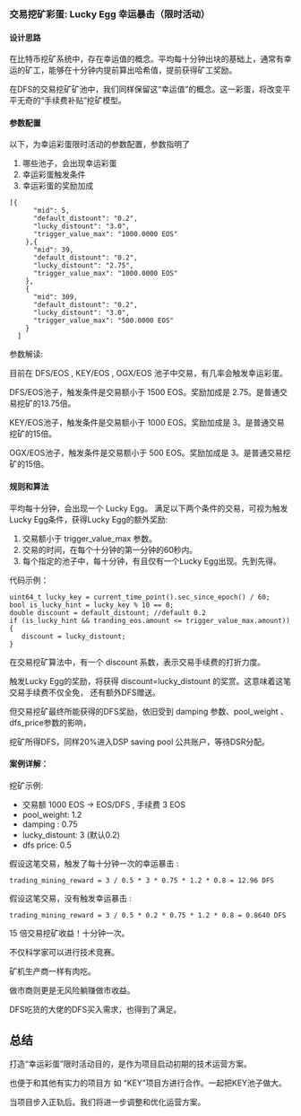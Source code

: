 ### 交易挖矿彩蛋: Lucky Egg 幸运暴击（限时活动）

#### 设计思路

在比特币挖矿系统中，存在幸运值的概念。平均每十分钟出块的基础上，通常有幸运的矿工，能够在十分钟内提前算出哈希值，提前获得矿工奖励。

在DFS的交易挖矿矿池中，我们同样保留这“幸运值”的概念。这一彩蛋，将改变平平无奇的“手续费补贴”挖矿模型。

#### 参数配置

以下，为幸运彩蛋限时活动的参数配置，参数指明了

1. 哪些池子，会出现幸运彩蛋
2. 幸运彩蛋触发条件
3. 幸运彩蛋的奖励加成

```
[{
      "mid": 5,
      "default_distount": "0.2",
      "lucky_distount": "3.0",
      "trigger_value_max": "1000.0000 EOS"
    },{
      "mid": 39,
      "default_distount": "0.2",
      "lucky_distount": "2.75",
      "trigger_value_max": "1000.0000 EOS"
    },
    {
      "mid": 309,
      "default_distount": "0.2",
      "lucky_distount": "3.0",
      "trigger_value_max": "500.0000 EOS"
    }
  ]

```

参数解读: 

目前在 DFS/EOS , KEY/EOS , OGX/EOS 池子中交易，有几率会触发幸运彩蛋。

DFS/EOS池子，触发条件是交易额小于 1500 EOS。奖励加成是 2.75。是普通交易挖矿的13.75倍。

KEY/EOS池子，触发条件是交易额小于 1000 EOS。奖励加成是 3。是普通交易挖矿的15倍。

OGX/EOS池子，触发条件是交易额小于 500 EOS。奖励加成是 3。是普通交易挖矿的15倍。

#### 规则和算法

平均每十分钟，会出现一个 Lucky Egg。 
满足以下两个条件的交易，可视为触发 Lucky Egg条件，获得Lucky Egg的额外奖励:

1. 交易额小于 trigger_value_max 参数。
2. 交易的时间，在每个十分钟的第一分钟的60秒内。
3. 每个指定的池子中，每十分钟，有且仅有一个Lucky Egg出现。先到先得。

代码示例： 

```
uint64_t lucky_key = current_time_point().sec_since_epoch() / 60;
bool is_lucky_hint = lucky_key % 10 == 0;
double discount = default_distount; //default 0.2
if (is_lucky_hint && tranding_eos.amount <= trigger_value_max.amount))
{
   discount = lucky_distount;
}
```

在交易挖矿算法中，有一个 discount 系数，表示交易手续费的打折力度。

触发Lucky Egg的奖励，将获得 discount=lucky_distount 的奖赏。这意味着这笔交易手续费不仅全免， 还有额外DFS赠送。

但交易挖矿最终所能获得的DFS奖励，依旧受到 damping 参数、pool_weight 、dfs_price参数的影响，

挖矿所得DFS，同样20%进入DSP saving pool 公共账户，等待DSR分配。 

#### 案例详解：

挖矿示例: 

* 交易额 1000 EOS -> EOS/DFS , 手续费 3 EOS
* pool_weight:  1.2
* damping : 0.75
* lucky_distount: 3 (默认0.2)
* dfs price: 0.5


假设这笔交易，触发了每十分钟一次的幸运暴击 :

```
trading_mining_reward = 3 / 0.5 * 3 * 0.75 * 1.2 * 0.8 = 12.96 DFS 
```

假设这笔交易，没有触发幸运暴击 :

```
trading_mining_reward = 3 / 0.5 * 0.2 * 0.75 * 1.2 * 0.8 = 0.8640 DFS 
```

15 倍交易挖矿收益！十分钟一次。

不仅科学家可以进行技术竞赛。

矿机生产商一样有肉吃。

做市商则更是无风险躺赚做市收益。

DFS吃货的大佬的DFS买入需求，也得到了满足。



## 总结

打造“幸运彩蛋”限时活动目的，是作为项目启动初期的技术运营方案。

也便于和其他有实力的项目方 如 “KEY”项目方进行合作。一起把KEY池子做大。

当项目步入正轨后。我们将进一步调整和优化运营方案。


